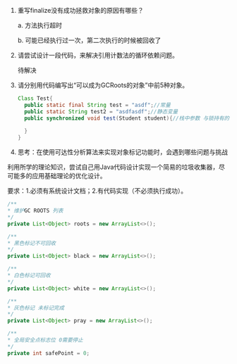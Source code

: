 1. 重写finalize没有成功拯救对象的原因有哪些？

   a. 方法执行超时 

   b. 可能已经执行过一次，第二次执行的时候被回收了

2. 请尝试设计一段代码，来解决引用计数法的循环依赖问题。

   待解决

3. 请分别用代码编写出“可以成为GCRoots的对象”中前5种对象。

   

   ```java
   Class Test{
     public static final String test = "asdf";//常量
     public static String test2 = "asdfasdf";//静态变量
     public synchronized void test(Student student){//栈中参数 与锁持有的对象
       
     }
   }
   ```

   

4. 思考：在使用可达性分析算法来实现对象标记功能时，会遇到哪些问题与挑战



利用所学的理论知识，尝试自己用Java代码设计实现一个简易的垃圾收集器，尽可能多的应用基础理论的优化设计。

要求：1.必须有系统设计文档；2.有代码实现（不必须执行成功）。





```java
/**
* 维护GC ROOTS 列表
*/
private List<Object> roots = new ArrayList<>();

/**
* 黑色标记不可回收
*/
private List<Object> black = new ArrayList<>();

/**
* 白色标记可回收
*/
private List<Object> white = new ArrayList<>();

/**
* 灰色标记 未标记完成
*/
private List<Object> pray = new ArrayList<>();

/**
* 全局安全点标志位 0需要停止 
*/
private int safePoint = 0;






```

